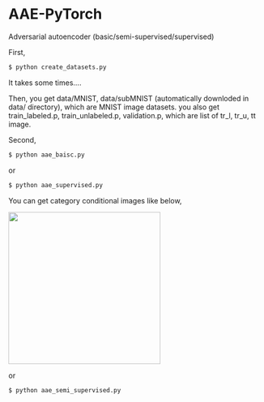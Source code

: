 # AAE-PyTorch
Adversarial autoencoder (basic/semi-supervised/supervised)

First, 

```bash
$ python create_datasets.py
```
It takes some times....

Then, you get data/MNIST, data/subMNIST (automatically downloded in data/ directory), which are MNIST image datasets.
you also get train_labeled.p, train_unlabeled.p, validation.p, which are list of tr_l, tr_u, tt image.

Second,

```bash
$ python aae_baisc.py
```
or


```bash
$ python aae_supervised.py
```
You can get category conditional images like below,


<img src="https://user-images.githubusercontent.com/51259168/143198299-f0c87643-998e-4949-95f9-3c38be746091.png" width="300" height="300"/>

or


```bash
$ python aae_semi_supervised.py
```
